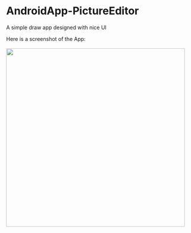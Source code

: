 # AndroidApp-PictureEditor
A simple draw app designed with nice UI

Here is a screenshot of the App:
<br><br>
<img src="https://github.com/LinRongling/AndroidApp-PictureEditor/blob/master/PictureEditor-gif.gif" width="480"/>

</br></br>
